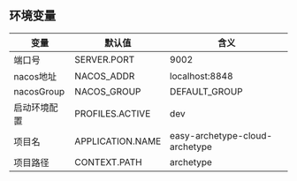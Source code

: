 
## 环境变量

| 变量 | 默认值 | 含义 |
| ---- | ---- | ---- |
| 端口号 | SERVER.PORT | 9002
|nacos地址|NACOS_ADDR| localhost:8848
|nacosGroup|NACOS_GROUP|DEFAULT_GROUP
|启动环境配置|PROFILES.ACTIVE|dev
|项目名|APPLICATION.NAME|easy-archetype-cloud-archetype
|项目路径|CONTEXT.PATH|archetype

